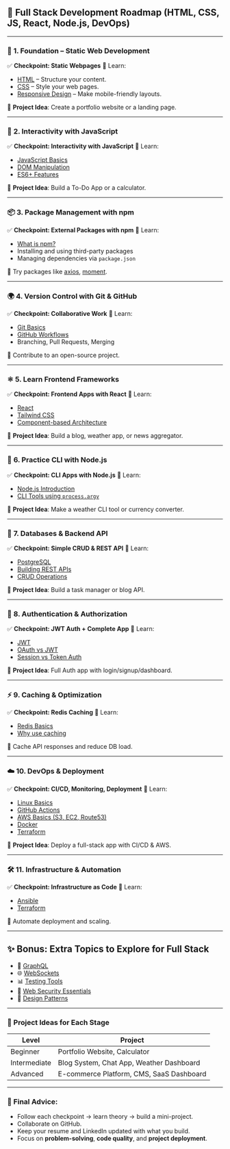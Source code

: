 
## 🚀 Full Stack Development Roadmap (HTML, CSS, JS, React, Node.js, DevOps)

---

### 🧱 **1. Foundation – Static Web Development**

✅ **Checkpoint: Static Webpages**
📘 Learn:

* [HTML](https://developer.mozilla.org/en-US/docs/Web/HTML) – Structure your content.
* [CSS](https://developer.mozilla.org/en-US/docs/Web/CSS) – Style your web pages.
* [Responsive Design](https://www.w3schools.com/css/css_rwd_intro.asp) – Make mobile-friendly layouts.

🎯 **Project Idea**: Create a portfolio website or a landing page.

---

### 🧠 **2. Interactivity with JavaScript**

✅ **Checkpoint: Interactivity with JavaScript**
📘 Learn:

* [JavaScript Basics](https://javascript.info/)
* [DOM Manipulation](https://developer.mozilla.org/en-US/docs/Web/API/Document_Object_Model)
* [ES6+ Features](https://www.javascripttutorial.net/es6/)

🎯 **Project Idea**: Build a To-Do App or a calculator.

---

### 📦 **3. Package Management with npm**

✅ **Checkpoint: External Packages with npm**
📘 Learn:

* [What is npm?](https://docs.npmjs.com/about-npm)
* Installing and using third-party packages
* Managing dependencies via `package.json`

🎯 Try packages like [axios](https://www.npmjs.com/package/axios), [moment](https://www.npmjs.com/package/moment).

---

### 🌍 **4. Version Control with Git & GitHub**

✅ **Checkpoint: Collaborative Work**
📘 Learn:

* [Git Basics](https://www.atlassian.com/git/tutorials)
* [GitHub Workflows](https://docs.github.com/en/get-started)
* Branching, Pull Requests, Merging

🎯 Contribute to an open-source project.

---

### ⚛️ **5. Learn Frontend Frameworks**

✅ **Checkpoint: Frontend Apps with React**
📘 Learn:

* [React](https://react.dev/)
* [Tailwind CSS](https://tailwindcss.com/)
* [Component-based Architecture](https://www.geeksforgeeks.org/component-based-architecture-in-react/)

🎯 **Project Idea**: Build a blog, weather app, or news aggregator.

---

### 🧪 **6. Practice CLI with Node.js**

✅ **Checkpoint: CLI Apps with Node.js**
📘 Learn:

* [Node.js Introduction](https://nodejs.dev/en/learn/)
* [CLI Tools using `process.argv`](https://nodejs.dev/en/learn/an-introduction-to-the-npm-package-manager)

🎯 **Project Idea**: Make a weather CLI tool or currency converter.

---

### 🧠 **7. Databases & Backend API**

✅ **Checkpoint: Simple CRUD & REST API**
📘 Learn:

* [PostgreSQL](https://www.postgresql.org/)
* [Building REST APIs](https://restfulapi.net/)
* [CRUD Operations](https://www.mongodb.com/docs/manual/crud/)

🎯 **Project Idea**: Build a task manager or blog API.

---

### 🔐 **8. Authentication & Authorization**

✅ **Checkpoint: JWT Auth + Complete App**
📘 Learn:

* [JWT](https://jwt.io/introduction)
* [OAuth vs JWT](https://auth0.com/docs/secure/tokens/json-web-tokens)
* [Session vs Token Auth](https://www.freecodecamp.org/news/session-vs-token-authentication-11a6c5ac45e2/)

🎯 **Project Idea**: Full Auth app with login/signup/dashboard.

---

### ⚡ **9. Caching & Optimization**

✅ **Checkpoint: Redis Caching**
📘 Learn:

* [Redis Basics](https://redis.io/docs/)
* [Why use caching](https://www.geeksforgeeks.org/what-is-caching-and-how-it-works/)

🎯 Cache API responses and reduce DB load.

---

### ☁️ **10. DevOps & Deployment**

✅ **Checkpoint: CI/CD, Monitoring, Deployment**
📘 Learn:

* [Linux Basics](https://ubuntu.com/tutorials/command-line-for-beginners#1-overview)
* [GitHub Actions](https://docs.github.com/en/actions)
* [AWS Basics (S3, EC2, Route53)](https://aws.amazon.com/getting-started/)
* [Docker](https://www.docker.com/)
* [Terraform](https://developer.hashicorp.com/terraform/docs)

🎯 **Project Idea**: Deploy a full-stack app with CI/CD & AWS.

---

### 🛠️ **11. Infrastructure & Automation**

✅ **Checkpoint: Infrastructure as Code**
📘 Learn:

* [Ansible](https://www.ansible.com/resources/get-started)
* [Terraform](https://www.terraform.io/)

🎯 Automate deployment and scaling.

---

## ✨ Bonus: Extra Topics to Explore for Full Stack

* 🧠 [GraphQL](https://graphql.org/learn/)
* 🌐 [WebSockets](https://developer.mozilla.org/en-US/docs/Web/API/WebSockets_API)
* 📊 [Testing Tools](https://jestjs.io/)
* 🔐 [Web Security Essentials](https://owasp.org/)
* 🏁 [Design Patterns](https://refactoring.guru/design-patterns)

---

### 🧩 Project Ideas for Each Stage

| Level        | Project                                  |
| ------------ | ---------------------------------------- |
| Beginner     | Portfolio Website, Calculator            |
| Intermediate | Blog System, Chat App, Weather Dashboard |
| Advanced     | E-commerce Platform, CMS, SaaS Dashboard |

---

### 🎯 Final Advice:

* Follow each checkpoint → learn theory → build a mini-project.
* Collaborate on GitHub.
* Keep your resume and LinkedIn updated with what you build.
* Focus on **problem-solving**, **code quality**, and **project deployment**.

